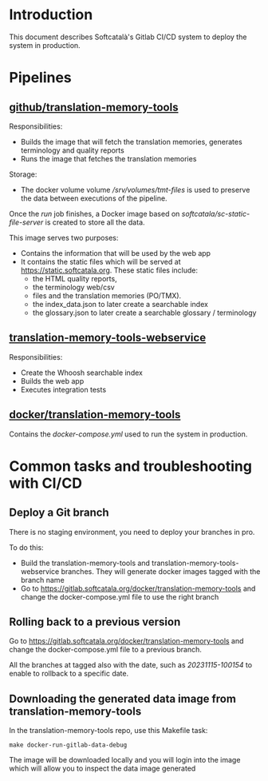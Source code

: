 # Introduction

This document describes Softcatalà's Gitlab CI/CD system to deploy the system in production.

# Pipelines 

## [github/translation-memory-tools](https://gitlab.softcatala.org/github/translation-memory-tools)

Responsibilities:

* Builds the image that will fetch the translation memories, generates terminology and quality reports
* Runs the image that fetches the translation memories

Storage:

* The docker volume volume _/srv/volumes/tmt-files_ is used to preserve the data between executions of the pipeline.

Once the _run_ job finishes, a Docker image based on _softcatala/sc-static-file-server_ is created to store all the data.

This image serves two purposes:
* Contains the information that will be used by the web app 
* It contains the static files which will be served at https://static.softcatala.org. These static files include:
  * the HTML quality reports, 
  * the terminology web/csv 
  * files and the translation memories (PO/TMX).
  * the index_data.json to later create a searchable index
  * the glossary.json to later create a searchable glossary / terminology


## [translation-memory-tools-webservice](https://gitlab.softcatala.org/github/translation-memory-tools-webservice)

Responsibilities:

* Create the Whoosh searchable index
* Builds the web app 
* Executes integration tests

## [docker/translation-memory-tools](https://gitlab.softcatala.org/docker/translation-memory-tools)

Contains the _docker-compose.yml_ used to run the system in production.

# Common tasks and troubleshooting with CI/CD

## Deploy a Git branch

There is no staging environment, you need to deploy your branches in pro.

To do this:

* Build the translation-memory-tools and translation-memory-tools-webservice branches. They will generate docker images tagged with the branch name
* Go to https://gitlab.softcatala.org/docker/translation-memory-tools and change the docker-compose.yml file to use the right branch

## Rolling back to a previous version

Go to https://gitlab.softcatala.org/docker/translation-memory-tools and change the docker-compose.yml file to a previous branch.

All the branches at tagged also with the date, such as _20231115-100154_ to enable to rollback to a specific date.

## Downloading the generated data image from translation-memory-tools

In the translation-memory-tools repo, use this Makefile task:

```shell
make docker-run-gitlab-data-debug
```
The image will be downloaded locally and you will login into the image which will allow you to inspect the data image generated



